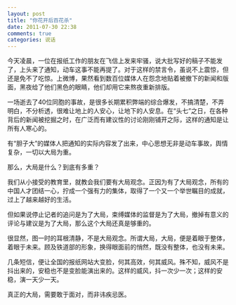 ```yaml
---
layout: post
title: "你花开后百花杀"
date: 2011-07-30 22:38
comments: true
categories: 说话
---
```

今天凌晨，一位在报纸工作的朋友在飞信上发来牢骚，说大批写好的稿子不能发了，上头来了通知，动车这事不能再提了。对于这样的禁言令，虽说不上震惊，但还是免不了吃惊。上微博，果然看到数百位媒体人在怨念地贴着被撤下的新闻和版面，黑夜给了他们黑色的眼睛，他们却用它来熬夜重新排版。

一场逝去了40位同胞的事故，是很多长期累积弊端的综合爆发，不搞清楚，不弄明白，不分析透，很难让地上的人安心，让地下的人安息。在“头七”之日，在各种背后的新闻被挖掘之时，在广泛而有建议性的讨论刚刚铺开之际，这样的通知是让所有人寒心的。

有“胆子大”的媒体人把通知的实际内容发了出来，中心思想无非是动车事故，舆情复杂，一切以大局为重。

那么，大局是什么？到底有多重？<!-- more -->

我们从小接受的教育里，就教会我们要有大局观念。正因为有了大局观念，所有的中国人才团结一心，拧成一个强有力的集体，取得了一个又一个举世瞩目的成就，过上了越来越好的生活。

但如果说停止记者的追问是为了大局，束缚媒体的监督是为了大局，撤掉有意义的评论与建议是为了大局，那么这个大局还真是够重的。

很显然，图一时的耳根清静，不是大局观念。所谓大局，大局，便是着眼于整体，着眼于未来。顾及铁道部的形象，换得眼面前的悄然，既没有整体，也没有未来。

几条短信，便让全国的报纸网站大变脸，何其高效，何其威风。殊不知，威风不是抖出来的，安稳也不是变脸能演出来的。这样的威风，抖一次少一次；这样的安稳，演一天少一天。

真正的大局，需要敢于面对，而非讳疾忌医。